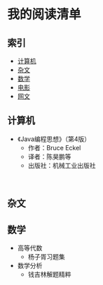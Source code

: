# 我的阅读清单

## 索引
- [计算机](#计算机)
- [杂文](#杂文)
- [数学](#数学)
- [电影](https://github.com/guobinhit/cg-reading-list/blob/master/moives/moive-list.md)
- [网文](https://github.com/guobinhit/cg-reading-list/blob/master/moives/moive-list.md)




## 计算机
 - 《Java编程思想》（第4版）
   - 作者：Bruce Eckel
   - 译者：陈昊鹏等
   - 出版社：机械工业出版社
  
   
  
 

   
   
   
## 杂文


## 数学

- 高等代数
  - 杨子胥习题集
- 数学分析
  - 钱吉林解题精粹
